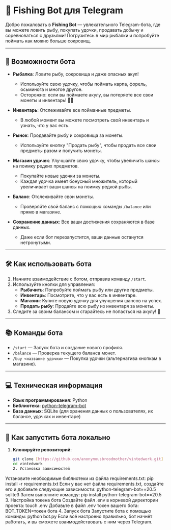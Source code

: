 # 🎣 Fishing Bot для Telegram

Добро пожаловать в **Fishing Bot** — увлекательного Telegram-бота, где вы можете ловить рыбу, покупать удочки, продавать добычу и соревноваться с друзьями! Погрузитесь в мир рыбалки и попробуйте поймать как можно больше сокровищ.

---

## 🌟 Возможности бота

- **Рыбалка**: Ловите рыбу, сокровища и даже опасных акул!
  - Используйте свою удочку, чтобы поймать карпа, форель, осьминога и многое другое.
  - Осторожно: если вы поймаете акулу, вы потеряете все свои монеты и инвентарь! 🦈💀

- **Инвентарь**: Отслеживайте все пойманные предметы.
  - В любой момент вы можете посмотреть свой инвентарь и узнать, что у вас есть.

- **Рынок**: Продавайте рыбу и сокровища за монеты.
  - Используйте кнопку "Продать рыбу", чтобы продать все свои предметы разом и получить монеты.

- **Магазин удочек**: Улучшайте свою удочку, чтобы увеличить шансы на поимку редких предметов.
  - Покупайте новые удочки за монеты.
  - Каждая удочка имеет бонусный множитель, который увеличивает ваши шансы на поимку редкой рыбы.

- **Баланс**: Отслеживайте свои монеты.
  - Проверяйте свой баланс с помощью команды `/balance` или прямо в магазине.

- **Сохранение данных**: Все ваши достижения сохраняются в базе данных.
  - Даже если бот перезапустится, ваши данные останутся нетронутыми.

---

## 🛠️ Как использовать бота

1. Начните взаимодействие с ботом, отправив команду `/start`.
2. Используйте кнопки для управления:
   - **Рыбачить**: Попробуйте поймать рыбу или другие предметы.
   - **Инвентарь**: Посмотрите, что у вас есть в инвентаре.
   - **Магазин**: Купите новую удочку для улучшения шансов на успех.
   - **Продать рыбу**: Продайте всю рыбу из инвентаря за монеты.
3. Следите за своим балансом и старайтесь не попасться на акулу! 🦈

---

## 📚 Команды бота

- `/start` — Запуск бота и создание нового профиля.
- `/balance` — Проверка текущего баланса монет.
- `/buy <название удочки>` — Покупка удочки (альтернатива кнопкам в магазине).

---

## 💻 Техническая информация

- **Язык программирования**: Python
- **Библиотека**: [python-telegram-bot](https://github.com/python-telegram-bot/python-telegram-bot)
- **База данных**: SQLite (для хранения данных о пользователях, их балансе, удочках и инвентаре)

---

## 🤝 Как запустить бота локально

1. **Клонируйте репозиторий**:
   ```bash
   git clone [https://github.com/anonymousbroodmother/vintedwork.git]
   cd vintedwork
   2. Установка зависимостей
Установите необходимые библиотеки из файла requirements.txt:
pip install -r requirements.txt
Если у вас нет файла requirements.txt, создайте его и добавьте следующие зависимости:
python-telegram-bot==20.5
sqlite3
Затем выполните команду:
pip install python-telegram-bot==20.5
3. Настройка токена бота
Создайте файл .env в корневой директории проекта:
touch .env
Добавьте в файл .env токен вашего бота:
BOT_TOKEN=токен бота
4. Запуск бота
Запустите бота с помощью команды:
python bot.py
Если всё настроено правильно, бот начнёт работать, и вы сможете взаимодействовать с ним через Telegram.


